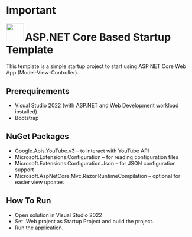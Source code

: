# Important

<a href="url"><img src="[http://url.to/image.png](https://www.google.com/url?sa=i&url=https%3A%2F%2Fwww.techmeet360.com%2Fblog%2Fhttp-repl%2Fasp-net-core-logo%2F&psig=AOvVaw1mMXCGvlH1Cex9bZYbJxKA&ust=1728994996780000&source=images&cd=vfe&opi=89978449&ved=0CBQQjRxqFwoTCIjsjbfujYkDFQAAAAAdAAAAABAH)" align="left" height="48" width="48" ></a>

# ASP.NET Core Based Startup Template

This template is a simple startup project to start
using ASP.NET Core Web App (Model-View-Controller).

## Prerequirements

* Visual Studio 2022 (with ASP.NET and Web Development workload installed).
* Bootstrap

##  NuGet Packages
* Google.Apis.YouTube.v3 – to interact with YouTube API
* Microsoft.Extensions.Configuration – for reading configuration files
* Microsoft.Extensions.Configuration.Json – for JSON configuration support
* Microsoft.AspNetCore.Mvc.Razor.RuntimeCompilation – optional for easier view updates

## How To Run

* Open solution in Visual Studio 2022
* Set .Web project as Startup Project and build the project.
* Run the application.
